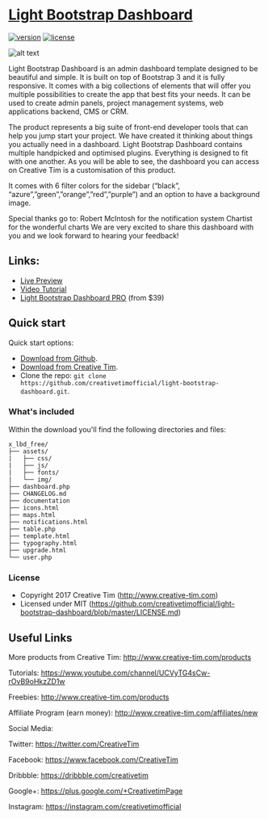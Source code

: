 # [Light Bootstrap Dashboard](http://www.creative-tim.com/product/light-bootstrap-dashboard)
[![version][version-badge]][CHANGELOG] [![license][license-badge]][LICENSE]

![alt text](http://s3.amazonaws.com/creativetim_bucket/products/32/original/opt_lbd_thumbnail.jpg "Light Bootstrap Dashboard")

Light Bootstrap Dashboard is an admin dashboard template designed to be beautiful and simple. It is built on top of Bootstrap 3 and it is fully responsive. It comes with a big collections of elements that will offer you multiple possibilities to create the app that best fits your needs. It can be used to create admin panels, project management systems, web applications backend, CMS or CRM.

The product represents a big suite of front-end developer tools that can help you jump start your project. We have created it thinking about things you actually need in a dashboard. Light Bootstrap Dashboard contains multiple handpicked and optimised plugins. Everything is designed to fit with one another. As you will be able to see, the dashboard you can access on Creative Tim is a customisation of this product.

It comes with 6 filter colors for the sidebar (“black”, “azure”,”green”,”orange”,”red”,”purple”) and an option to have a background image.

Special thanks go to:
Robert McIntosh for the notification system
Chartist for the wonderful charts
We are very excited to share this dashboard with you and we look forward to hearing your feedback!

## Links:

+ [Live Preview](http://demos.creative-tim.com/light-bootstrap-dashboard)
+ [Video Tutorial](https://www.youtube.com/watch?v=c3M3NQtFyqM)
+ [Light Bootstrap Dashboard PRO](http://www.creative-tim.com/product/light-bootstrap-dashboard-pro) (from $39)

## Quick start

Quick start options:

- [Download from Github](https://github.com/creativetimofficial/light-bootstrap-dashboard.git).
- [Download from Creative Tim](http://www.creative-tim.com/product/light-bootstrap-dashboard).
- Clone the repo: `git clone https://github.com/creativetimofficial/light-bootstrap-dashboard.git`.


### What's included

Within the download you'll find the following directories and files:

```
x_lbd_free/
├── assets/
|   ├── css/
|   ├── js/
|   ├── fonts/
|   └── img/
├── dashboard.php
├── CHANGELOG.md
├── documentation
├── icons.html
├── maps.html
├── notifications.html
├── table.php
├── template.html
├── typography.html
├── upgrade.html
└── user.php

```
### License

- Copyright 2017 Creative Tim (http://www.creative-tim.com)
- Licensed under MIT (https://github.com/creativetimofficial/light-bootstrap-dashboard/blob/master/LICENSE.md)

## Useful Links

More products from Creative Tim: <http://www.creative-tim.com/products>

Tutorials: <https://www.youtube.com/channel/UCVyTG4sCw-rOvB9oHkzZD1w>

Freebies: <http://www.creative-tim.com/products>

Affiliate Program (earn money): <http://www.creative-tim.com/affiliates/new>

Social Media:

Twitter: <https://twitter.com/CreativeTim>

Facebook: <https://www.facebook.com/CreativeTim>

Dribbble: <https://dribbble.com/creativetim>

Google+: <https://plus.google.com/+CreativetimPage>

Instagram: <https://instagram.com/creativetimofficial>


[CHANGELOG]: ./CHANGELOG.md
[LICENSE]: ./LICENSE.md
[version-badge]: https://img.shields.io/badge/version-1.4.0-blue.svg
[license-badge]: https://img.shields.io/badge/license-MIT-blue.svg
